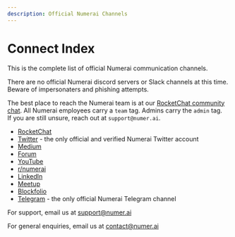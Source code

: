 ```yaml
---
description: Official Numerai Channels
---
```


# Connect Index

This is the complete list of official Numerai communication channels. 

There are no official Numerai discord servers or Slack channels at this time. Beware of impersonaters and phishing attempts. 

The best place to reach the Numerai team is at our [RocketChat community chat](https://community.numer.ai). All Numerai employees carry a `team` tag. Admins carry the `admin` tag.   
If you are still unsure, reach out at `support@numer.ai`.

* [RocketChat](https://community.numer.ai/)
* [Twitter](https://twitter.com/numerai) - the only official and verified Numerai Twitter account
* [Medium](https://medium.com/numerai)
* [Forum](https://forum.numer.ai)
* [YouTube](https://youtube.com/numerai)
* [r/numerai](https://www.reddit.com/r/numerai/)
* [LinkedIn](https://www.linkedin.com/company/numerai/)
* [Meetup](https://www.meetup.com/Numerai/)
* [Blockfolio](https://blockfolio.com/coin/NMR)
* [Telegram](https://t.me/NMR_Official) - the only official Numerai Telegram channel

For support, email us at [support@numer.ai](mailto:support@numer.ai)

For general enquiries, email us at [contact@numer.ai](mailto:contact@numer.ai)


